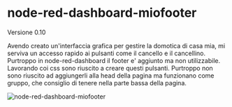 # node-red-dashboard-miofooter
Versione 0.10

Avendo creato un'interfaccia grafica per gestire la domotica di casa mia, mi serviva un accesso rapido ai pulsanti
come il cancello e il cancellino.
Purtroppo in node-red-dashboard il footer e' aggiunto ma non utilizzabile.
Lavorando coi css sono riuscito a creare questi pulsanti.
Purtroppo non sono riuscito ad aggiungerli alla head della pagina ma funzionano come gruppo, che consiglio di tenere nella parte bassa della pagina.

![node-red-dashboard-miofooter](https://user-images.githubusercontent.com/5698334/112485388-2e2b1000-8d7b-11eb-9290-b8868562ee18.jpg)
